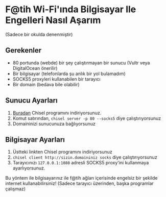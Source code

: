 # F@tih Wi-Fi'ında Bilgisayar Ile Engelleri Nasıl Aşarım

(Sadece bir okulda denenmiştir)

## Gerekenler

- 80 portunda (webde) bir şey çalıştırmayan bir sunucu (Vultr veya DigitalOcean önerilir)
- Bir bilgisayar (telefonlarda şu anlık bir yol bulamadım)
- SOCKS5 proxyleri kullanabilen bir tarayıcı
- Bir domain (bedava bile olabilir)

## Sunucu Ayarları

1. [Buradan](https://github.com/jpillora/chisel/releases) Chisel programını indiriyorsunuz.
2. Komut satırından, `chisel server -p 80 --socks5` diye çalıştırıyorsunuz
3. Domaininizi sunucunuza bağlıyorsunuz

## Bilgisayar Ayarları

1. Üstteki linkten Chisel programını indiriyorsunuz
2. `chisel client http://sizin.domaininiz socks` diye çalıştırıyorsunuz
3. Tarayıcınızı `127.0.0.1:1080` adresli SOCKS5 proxy'ini kullanmaya ayarlıyorsunuz.

Bu yöntem ile bilgisayarınız ile f@tih ağları içerisinde engelsiz bir şekilde
internet kullanabilirsiniz! (Sadece tarayıcı üzerinden, başka programlar çalışmaz)
